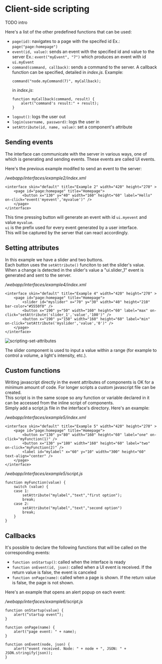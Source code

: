 # Client-side scripting

TODO intro

Here's a list of the other predefined functions that can be used:

* `page(id)`: navigates to a page with the specifed id Ex.: `page("page:homepage")`
* `event(id, value)`: sends an event with the specified id and value to the server Ex.: `event("myEvent", "7")` which produces an event with id `ui.myEvent`
* `command(command, callback)`: sends a command to the server. A callback function can be specified, detailed in _index.js_.
    Example:
    ```
    command("node.myCommand(7)", myCallback);
    ```
    in _index.js_:
    ```
    function myCallback(command, result) {
        alert("command's result:" + result);
    }
    ```     
* `logout()`: logs the user out
* `login(username, password)`: logs the user in
* `setAttribute(id, name, value)`: set a component's attribute

## Sending events

The interface can communicate with the server in various ways, one of which is generating and sending events. These events are called UI events.    

Here's the previous example modifed to send an event to the server:

_/webapp/interfaces/example2/index.xml_

    <interface skin="default" title="Example 2" width="420" height="270" >
        <page id="page:homepage" title="Homepage">
            <button x="130" y="40" width="160" height="60" label="Hello" on-click="event('myevent','myvalue')" />
        </page>
    </interface>

This time pressing button will generate an event with id `ui.myevent` and value `myvalue`.    
`ui` is the prefix used for every event generated by a user interface.    
This will be captured by the server that can react accordingly.

## Setting attributes
In this example we have a slider and two buttons.    
Each button uses the `setAttribute()` funciton to set the slider's value. When a change is detected in the slider's value a "ui.slider_1" event is generated and sent to the server.

_/webapp/interfaces/example4/index.xml_

    <interface skin="default" title="Example 4" width="420" height="270" >
        <page id="page:homepage" title="Homepage">
            <slider id="myslider" x="70" y="30" width="40" height="210" bar-color="#5550f0" />
            <button x="190" y="50" width="160" height="60" label="max" on-click="setAttribute('slider_1','value','100')" />
            <button x="190" y="150" width="160" height="60" label="min" on-click="setAttribute('myslider','value','0')" />
        </page>
    </interface>
    
![scripting-set-attributes](images/scripting-set-attributes.png)

The slider component is used to input a value within a range (for example to control a volume, a light's intensity, etc.).

## Custom functions

Writing javascript directly in the event attributes of components is OK for a minimum amount of code. For longer scripts a custom javascript file can be created.     
This script is in the same scope so any function or variable declared in it can be accessed from the inline script of components.    
Simply add a script.js file in the interface's directory. Here's an example:

_/webapp/interfaces/example5/index.xml_

    <interface skin="default" title="Example 5" width="420" height="270" >
        <page id="page:homepage" title="Homepage">
            <button x="130" y="80" width="160" height="60" label="one" on-click="myFunction(1)" />
            <button x="130" y="180" width="160" height="60" label="two" on-click="myFunction(2)" />
            <label id="mylabel" x="60" y="10" width="300" height="60" text-align="center" />
        </page>
    </interface>
    
_/webapp/interfaces/example5/script.js_

    function myFunction(value) { 
        switch (value) {
        case 1:
            setAttribute("mylabel","text","first option");
            break;
        case 2:
            setAttribute("mylabel","text","second option")
            break;
        }
    }

## Callbacks

It's possible to declare the following functions that will be called on the corresponding events:

* `function onStartup()`: called when the interface is ready
* `function onEvent(id, json)`: called when a UI event is received. If the return value is false, the event is canceled
* `function onPage(name)`: called when a page is shown. If the return value is false, the page is not shown.

Here's an example that opens an alert popup on each event:
    
_/webapp/interfaces/example6/script.js_

    function onStartup(value) {
        alert(“startup event”);
    }
    
    function onPage(name) {
        alert("page event: " + name);
    }
    
    function onEvent(node, json) {
		alert("event received. Node: " + node + ", JSON: " + JSON.stringify(json));
    }
